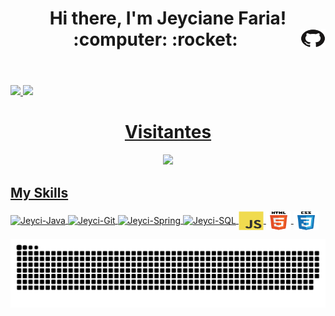  <header>
 <h1> Hi there, I'm Jeyciane Faria! :computer: :rocket: <img align="right" alt="Jeyci-Js" height="30" width="40" src = "https://raw.githubusercontent.com/devicons/devicon/master/icons/github/github-original.svg"></h1> 
</header>
 
 <div>
  <a href="https://github.com/JeycianeFaria">
  <img height = "165em" src = "https://github-readme-stats.vercel.app/api?username=JeycianeFaria&show_icons=true&theme=dracula&include_all_commits=true&count_private=true" />
  <img height = "165em" src = "https://github-readme-stats.vercel.app/api/top-langs/?username=JeycianeFaria&layout=compact&langs_count=16&theme=dracula" />
</div>
 
 <div>
 <h1 align="center"> Visitantes </h1>
 <p align="center">   
 <img alingn="center" src="https://profile-counter.glitch.me/JeycianeFaria/count.svg" /></p>
 </div>
 
 <div>
  <h2>My Skills</h2>
 
  <img align="center" alt="Jeyci-Java" height="30" width="40" src="https://cdn.jsdelivr.net/gh/devicons/devicon/icons/java/java-original.svg">
  <img align="center" alt="Jeyci-Git" height="30" width="40" src = https://cdn.jsdelivr.net/gh/devicons/devicon/icons/git/git-original.svg>
  <img align="center" alt="Jeyci-Spring" height="30" width="40" src="https://cdn.jsdelivr.net/gh/devicons/devicon/icons/spring/spring-original.svg">
  <img align="center" alt="Jeyci-SQL" height="30" width="40" src = "https://cdn.jsdelivr.net/gh/devicons/devicon/icons/mysql/mysql-original.svg">
  <img align="center" alt="Jeyci-Js" height="30" width="40" src = "https://raw.githubusercontent.com/devicons/devicon/master/icons/javascript/javascript-original.svg">
  <img align="center" alt="Jeyci-Html" height="30" width="40" src = "https://raw.githubusercontent.com/devicons/devicon/master/icons/html5/html5-original-wordmark.svg">
  <img align="center" alt="Jeyci-Css" height="30" width="40" src = "https://raw.githubusercontent.com/devicons/devicon/master/icons/css3/css3-original-wordmark.svg">
  
  
 </div>
 

 

![Snake animation](https://github.com/JeycianeFaria/JeycianeFaria/blob/output/github-contribution-grid-snake.svg)

</div>

